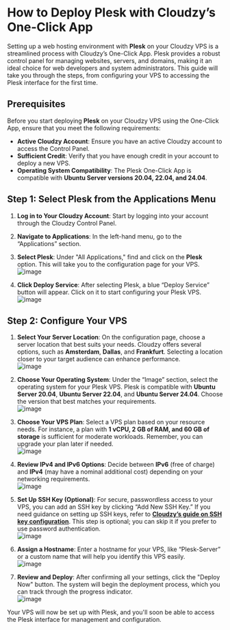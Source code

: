 # How to Deploy Plesk with Cloudzy’s One-Click App

Setting up a web hosting environment with **Plesk** on your Cloudzy VPS is a streamlined process with Cloudzy’s One-Click App. Plesk provides a robust control panel for managing websites, servers, and domains, making it an ideal choice for web developers and system administrators. This guide will take you through the steps, from configuring your VPS to accessing the Plesk interface for the first time.

## Prerequisites

Before you start deploying **Plesk** on your Cloudzy VPS using the One-Click App, ensure that you meet the following requirements:

- **Active Cloudzy Account**: Ensure you have an active Cloudzy account to access the Control Panel.
- **Sufficient Credit**: Verify that you have enough credit in your account to deploy a new VPS.
- **Operating System Compatibility**: The Plesk One-Click App is compatible with **Ubuntu Server versions 20.04, 22.04, and 24.04**.

## Step 1: Select Plesk from the Applications Menu

1. **Log in to Your Cloudzy Account**: Start by logging into your account through the Cloudzy Control Panel.
2. **Navigate to Applications**: In the left-hand menu, go to the “Applications” section.
3. **Select Plesk**: Under "All Applications," find and click on the **Plesk** option. This will take you to the configuration page for your VPS.  
   ![image](https://github.com/user-attachments/assets/57f306aa-a0b0-4d6a-8750-9cb72b5f4052)

5. **Click Deploy Service**: After selecting Plesk, a blue “Deploy Service” button will appear. Click on it to start configuring your Plesk VPS.
   ![image](https://github.com/user-attachments/assets/f4472320-d856-424f-9d61-afb9ace09505)

## Step 2: Configure Your VPS

1. **Select Your Server Location**: On the configuration page, choose a server location that best suits your needs. Cloudzy offers several options, such as **Amsterdam**, **Dallas**, and **Frankfurt**. Selecting a location closer to your target audience can enhance performance.  
![image](https://github.com/user-attachments/assets/b66ca359-4f47-4ba0-bbbf-2c07184f78d8)

2. **Choose Your Operating System**: Under the “Image” section, select the operating system for your Plesk VPS. Plesk is compatible with **Ubuntu Server 20.04**, **Ubuntu Server 22.04**, and **Ubuntu Server 24.04**. Choose the version that best matches your requirements.  
![image](https://github.com/user-attachments/assets/54b2d33d-9d3d-40bf-a087-1d1e543f95e6)

3. **Choose Your VPS Plan**: Select a VPS plan based on your resource needs. For instance, a plan with **1 vCPU, 2 GB of RAM, and 60 GB of storage** is sufficient for moderate workloads. Remember, you can upgrade your plan later if needed.  
![image](https://github.com/user-attachments/assets/78abe96e-b508-4ae2-87a9-1eb77ef7d5cb)

4. **Review IPv4 and IPv6 Options**: Decide between **IPv6** (free of charge) and **IPv4** (may have a nominal additional cost) depending on your networking requirements.  
![image](https://github.com/user-attachments/assets/553562e3-3377-42c5-a408-cddf4b25b161)

5. **Set Up SSH Key (Optional)**: For secure, passwordless access to your VPS, you can add an SSH key by clicking “Add New SSH Key.” If you need guidance on setting up SSH keys, refer to **[Cloudzy’s guide on SSH key configuration](https://cloudzy.com/kb/linux/connection/)**. This step is optional; you can skip it if you prefer to use password authentication.  
![image](https://github.com/user-attachments/assets/ee8fd4d7-96d7-4748-ad64-9421f0009c3b)

6. **Assign a Hostname**: Enter a hostname for your VPS, like “Plesk-Server” or a custom name that will help you identify this VPS easily.  
   ![image](https://github.com/user-attachments/assets/b070a2fa-7c47-44be-bf4f-024de9238fc1)


8. **Review and Deploy**: After confirming all your settings, click the "Deploy Now" button. The system will begin the deployment process, which you can track through the progress indicator.  
![image](https://github.com/user-attachments/assets/f8d6f95b-1e0f-4aaf-a725-8ac2bce45a76)

Your VPS will now be set up with Plesk, and you'll soon be able to access the Plesk interface for management and configuration.
